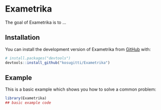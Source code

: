 
# Exametrika

<!-- badges: start -->
<!-- badges: end -->

The goal of Exametrika is to ...

## Installation

You can install the development version of Exametrika from [GitHub](https://github.com/) with:

``` r
# install.packages("devtools")
devtools::install_github("kosugitti/Exametrika")
```

## Example

This is a basic example which shows you how to solve a common problem:

``` r
library(Exametrika)
## basic example code
```

